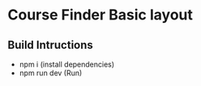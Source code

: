 # Course Finder Basic layout

## Build Intructions

- npm i (install dependencies)
- npm run dev (Run)

